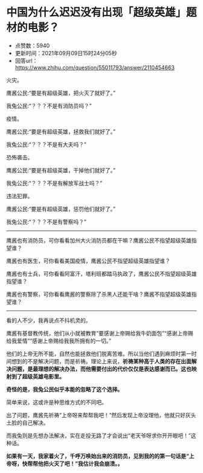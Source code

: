 # 中国为什么迟迟没有出现「超级英雄」题材的电影？
- 点赞数：5940
- 更新时间：2021年09月09日15时24分05秒
- 回答url：https://www.zhihu.com/question/55011793/answer/2110454663
<body>
 <p data-pid="OJzZwEAG">火灾。</p>
 <p data-pid="c1CfSgeT">鹰酱公民:“要是有超级英雄，把火灭了就好了。”</p>
 <p data-pid="XevqMV5j">我兔公民:“？？？不是有消防员吗？”</p>
 <p data-pid="ga6MFq27">疫情。</p>
 <p data-pid="EaylWOR_">鹰酱公民:“要是有超级英雄，拯救我们就好了。”</p>
 <p data-pid="npyWtxw8">我兔公民:“？？？不是有大夫吗？”</p>
 <p data-pid="iVB12xLU">恐怖袭击。</p>
 <p data-pid="osqHD1eH">鹰酱公民:“要是有超级英雄，干掉他们就好了。”</p>
 <p data-pid="Hax8HTHQ">我兔公民:“？？？不是有解放军战士吗？”</p>
 <p data-pid="BP_qGHCa">违法犯罪。</p>
 <p data-pid="QItKXKD9">鹰酱公民:“要是有超级英雄，惩罚他们就好了。”</p>
 <p data-pid="cb7sL9-M">我兔公民:“？？？不是有警察吗？”</p>
 <hr>
 <p data-pid="8nKG8A00">鹰酱也有消防员，可你看看加州大火消防员都在干嘛？鹰酱公民不指望超级英雄指望谁？</p>
 <p data-pid="3xvIk3Jy">鹰酱也有医生，可你看看美国疫情，鹰酱公民不指望超级英雄指望谁？</p>
 <p data-pid="EXqDSkQw">鹰酱也有士兵，可你看看阿富汗，塔利班都踏马执政了，鹰酱公民不指望超级英雄指望谁？</p>
 <p data-pid="wB20nB29">鹰酱也有警察，可你看看鹰酱的警察除了杀黑人还能干啥？鹰酱不指望超级英雄指望谁？</p>
 <hr>
 <p data-pid="vC7Dispn">看的人不少，我再说点不抖机灵的。</p>
 <p data-pid="tW0s_jzT">鹰酱有基督教传统，他们从小就被教育“要感谢上帝赐给我牛奶面包”“感谢上帝赐给我爱情”“感谢上帝赐给我我所拥有的一切。”</p>
 <p data-pid="GaHmnaB_">他们的上帝无所不能，自然也能拯救他们脱离苦难。所以当他们遇到麻烦时第一时间想到的不是解决问题，而是祈祷。理论上来说，<b>祈祷某种高于人类的存在出面解决问题，是最理想的解决办法，而他需要付出的代价仅仅是表达感谢而已。这也映射到了超级英雄电影里。</b></p>
 <p data-pid="zAe2E7Dk"><b>奇怪的是，我兔公民似乎本能的忽略了这个选择。</b></p>
 <p data-pid="l-tLeSlY">简单来说，这或许是种思维方式的不同吧。</p>
 <p data-pid="SXTVjJKX">出了问题，鹰酱先祈祷“上帝呀来帮帮我吧！”然后发现上帝没理他，他就只好灰头土脸的自己解决。</p>
 <p data-pid="aArs8FWb">而我兔则是先想办法解决，实在走投无路了才会说出“老天爷呀求你开开眼吧！”这种话。</p>
 <p data-pid="-wz0ByCW"><b>如果有一天，我家着火了，千呼万唤始出来的消防员，见到我的的第一句话是“上帝呀，快帮帮他把火灭了吧！”我估计我会崩溃。。</b></p>
</body>